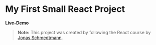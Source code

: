 # My First Small React Project

[**Live-Demo**](https://kushal-react-pizza-menu.netlify.app/)

> **Note:** This project was created by following the React course by [Jonas Schmedtmann](https://www.udemy.com/course/the-ultimate-react-course/).
